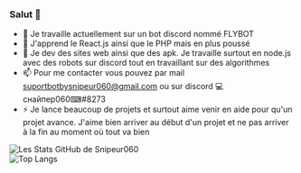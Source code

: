 ### Salut 👋


- 🔭 Je travaille actuellement sur un bot discord nommé FLYBOT
- 🌱 J'apprend le React.js ainsi que le PHP mais en plus poussé
- 💬 Je dev des sites web ainsi que des apk. Je travaille surtout en node.js avec des robots sur discord tout en travaillant sur des algorithmes
- 📫 Pour me contacter vous pouvez par mail suportbotbysnipeur060@gmail.com ou sur discord 💻снайпер060⌨#8273
- ⚡ Je lance beaucoup de projets et surtout aime venir en aide pour qu'un projet avance. J'aime bien arriver au début d'un projet et ne pas arriver à la fin au moment où tout va bien 

![Les Stats GitHub de Snipeur060](https://github-readme-stats.vercel.app/api?username=Snipeur060&show_icons=true&theme=cobalt)</br>
![Top Langs](https://github-readme-stats.vercel.app/api/top-langs/?username=Snipeur060)</br>

